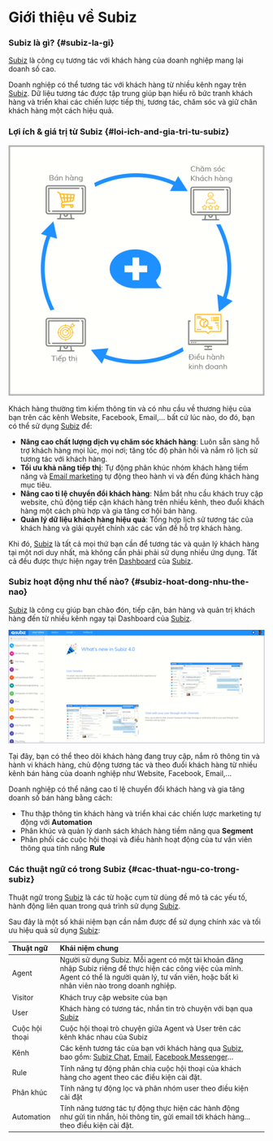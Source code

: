 # Giới thiệu về Subiz

### Subiz là gì? {#subiz-la-gi}

[Subiz](https://subiz.com/vi/) là công cụ tương tác với khách hàng của doanh nghiệp mang lại doanh số cao.

Doanh nghiệp có thể tương tác với khách hàng từ nhiều kênh ngay trên [Subiz](https://subiz.com/vi/). Dữ liệu tương tác được tập trung giúp bạn hiểu rõ bức tranh khách hàng và triển khai các chiến lược tiếp thị, tương tác, chăm sóc và giữ chân khách hàng một cách hiệu quả.

### Lợi ích & giá trị từ Subiz {#loi-ich-and-gia-tri-tu-subiz}

![Subiz h&#x1ED7; tr&#x1EE3; doanh nghi&#x1EC7;p ti&#x1EBF;p th&#x1ECB;, b&#xE1;n h&#xE0;ng, ch&#x103;m s&#xF3;c kh&#xE1;ch h&#xE0;ng v&#xE0; &#x111;i&#x1EC1;u h&#xE0;nh kinh doanh](.gitbook/assets/assets-2f-lcrbjdxgv2cwmzzedgk-2f-lcws5jkd4prfnsfzori-2f-lcwsflqzmf3jwfzspcl-2fscreenshot_6.png)

Khách hàng thường tìm kiếm thông tin và có nhu cầu về thương hiệu của bạn trên các kênh Website, Facebook, Email,... bất cứ lúc nào, do đó, bạn có thể sử dụng [Subiz](https://subiz.com/vi/) để:

* **Nâng cao chất lượng dịch vụ chăm sóc khách hàng**: Luôn sẵn sàng hỗ trợ khách hàng mọi lúc, mọi nơi; tăng tốc độ phản hồi và nắm rõ lịch sử tương tác với khách hàng.
* **Tối ưu khả năng tiếp thị**: Tự động phân khúc nhóm khách hàng tiềm năng và [Email marketing](https://subiz.com/vi/email.html%20) tự động theo hành vi và đến đúng khách hàng mục tiêu.
* **Nâng cao tỉ lệ chuyển đổi khách hàng**: Nắm bắt nhu cầu khách truy cập website, chủ động tiếp cận khách hàng trên nhiều kênh, theo đuổi khách hàng một cách phù hợp và gia tăng cơ hội bán hàng.
* **Quản lý dữ liệu khách hàng hiệu quả**: Tổng hợp lịch sử tương tác của khách hàng và giải quyết chính xác các vấn đề hỗ trợ khách hàng.

Khi đó, [Subiz](https://subiz.com/vi/) là tất cả mọi thứ bạn cần để tương tác và quản lý khách hàng tại một nơi duy nhất, mà không cần phải phải sử dụng nhiều ứng dụng. Tất cả đều được thực hiện ngay trên [Dashboard](https://app.subiz.com/) của [Subiz](https://subiz.com/vi/).

### Subiz hoạt động như thế nào? {#subiz-hoat-dong-nhu-the-nao}

[Subiz](https://subiz.com/vi/) là công cụ giúp bạn chào đón, tiếp cận, bán hàng và quản trị khách hàng đến từ nhiều kênh ngay tại Dashboard của [Subiz](https://subiz.com/vi/).

![Dashboard- B&#x1EA3;ng &#x111;i&#x1EC1;u khi&#x1EC3;n Subiz](.gitbook/assets/dashboard_subiz.png)

Tại đây, bạn có thể theo dõi khách hàng đang truy cập, nắm rõ thông tin và hành vi khách hàng, chủ động tương tác và theo đuổi khách hàng từ nhiều kênh bán hàng của doanh nghiệp như Website, Facebook, Email,...

Doanh nghiệp có thể nâng cao tỉ lệ chuyển đổi khách hàng và gia tăng doanh số bán hàng bằng cách:

* Thu thập thông tin khách hàng và triển khai các chiến lược marketing tự động với **Automation**
* Phân khúc và quản lý danh sách khách hàng tiềm năng qua **Segment**
* Phân phối các cuộc hội thoại và điều hành hoạt động của tư vấn viên thông qua tính năng **Rule**

### **Các thuật ngữ có trong Subiz** {#cac-thuat-ngu-co-trong-subiz}

Thuật ngữ trong [Subiz](https://subiz.com/vi/) là các từ hoặc cụm từ dùng đề mô tả các yếu tố, hành động liên quan trong quá trình sử dụng [Subiz](https://subiz.com/vi/).

Sau đây là một số khái niệm bạn cần nắm được để sử dụng chính xác và tối ưu hiệu quả sử dụng [Subiz](https://subiz.com/vi/):

| Thuật ngữ  |  Khái niệm chung |  |
| :--- | :--- | :--- |
| Agent | Người sử dụng Subiz. Mỗi agent có một tài khoản đăng nhập Subiz riêng để thực hiện các công việc của mình. Agent có thể là người quản lý, tư vấn viên, hoặc bất kì nhân viên nào trong doanh nghiệp. |  |
| Visitor | Khách truy cập website của bạn |  |
| User | Khách hàng có tương tác, nhắn tin trò chuyện với bạn qua [Subiz](https://subiz.com/vi/) |  |
| Cuộc hội thoại | Cuộc hội thoại trò chuyện giữa Agent và User trên các kênh khác nhau của Subiz |  |
| Kênh | Các kênh tương tác của bạn với khách hàng qua [Subiz](https://subiz.com/vi/), bao gồm: [Subiz Chat](https://subiz.com/vi/live-chat.html%20), [Email](https://subiz.com/vi/email.html%20), [Facebook Messenger](https://subiz.com/vi/facebook-messenger.html%20)… |  |
| Rule | Tính năng tự động phân chia cuộc hội thoại của khách hàng cho agent theo các điều kiện cài đặt. |  |
| Phân khúc | Tính năng tự động lọc và phân nhóm user theo điều kiện cài đặt |  |
| Automation | Tính năng tương tác tự động thực hiện các hành động như gửi tin nhắn, hỏi thông tin, gửi email tới khách hàng... theo điều kiện cài đặt. |  |

​

